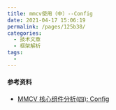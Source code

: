 ```yaml
---
title: mmcv使用（中）--Config
date: 2021-04-17 15:06:19
permalink: /pages/125b38/
categories:
  - 技术文章
  - 框架解析
tags:
  - 
---
```

#### 参考资料

- [MMCV 核心组件分析(四): Config](https://zhuanlan.zhihu.com/p/346203167)